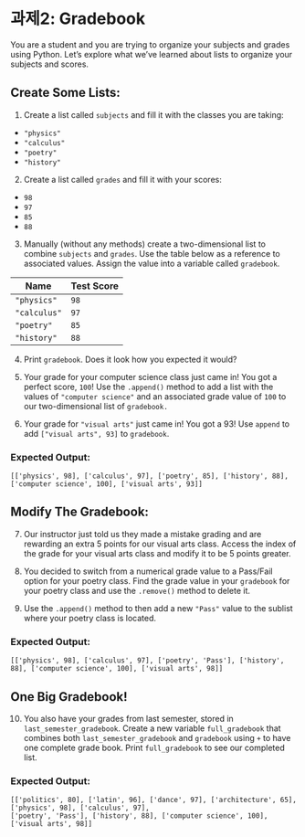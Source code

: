 # 과제2: Gradebook
You are a student and you are trying to organize your subjects and grades using Python. Let’s explore what we’ve learned about lists to organize your subjects and scores.

## Create Some Lists:
1. Create a list called ```subjects``` and fill it with the classes you are taking:

* ```"physics"```
* ```"calculus"```
* ```"poetry"```
* ```"history"```

2. Create a list called ```grades``` and fill it with your scores:

* ```98```
* ```97```
* ```85```
* ```88```

3. Manually (without any methods) create a two-dimensional list to combine ```subjects``` and ```grades```.
Use the table below as a reference to associated values. 
Assign the value into a variable called ```gradebook```.

|Name|Test Score|
|------|---|
|```"physics"```|```98```|
|```"calculus"```|```97```|
|```"poetry"```|```85```|
|```"history"```|```88```|

4. Print ```gradebook```. Does it look how you expected it would?

5. Your grade for your computer science class just came in! You got a perfect score, ```100```! 
Use the ```.append()``` method to add a list with the values of ```"computer science"``` and
an associated grade value of ```100``` to our two-dimensional list of ```gradebook.```

6. Your grade for ```"visual arts"``` just came in! You got a 93!
Use ```append``` to add ```["visual arts", 93]``` to ```gradebook```.

### Expected Output:
```
[['physics', 98], ['calculus', 97], ['poetry', 85], ['history', 88], ['computer science', 100], ['visual arts', 93]]
```

## Modify The Gradebook:
7. Our instructor just told us they made a mistake grading and are rewarding an extra 5 points for our visual arts class.
Access the index of the grade for your visual arts class and modify it to be 5 points greater.

8. You decided to switch from a numerical grade value to a Pass/Fail option for your poetry class.
Find the grade value in your ```gradebook``` for your poetry class and use the ```.remove()``` method to delete it.

9. Use the ```.append()``` method to then add a new ```"Pass"``` value to the sublist where your poetry class is located.

### Expected Output:
```
[['physics', 98], ['calculus', 97], ['poetry', 'Pass'], ['history', 88], ['computer science', 100], ['visual arts', 98]]
```

## One Big Gradebook!

10. You also have your grades from last semester, stored in ```last_semester_gradebook```.
Create a new variable ```full_gradebook``` that combines both ```last_semester_gradebook``` and ```gradebook``` using ```+``` to have one complete grade book.
Print ```full_gradebook``` to see our completed list.

### Expected Output:
```
[['politics', 80], ['latin', 96], ['dance', 97], ['architecture', 65], ['physics', 98], ['calculus', 97], 
['poetry', 'Pass'], ['history', 88], ['computer science', 100], ['visual arts', 98]]
```
